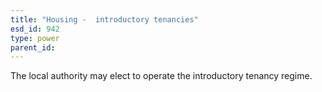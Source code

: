 ```yaml
---
title: "Housing -  introductory tenancies"
esd_id: 942
type: power
parent_id:  
---
```


The local authority may elect to operate the introductory tenancy regime.

